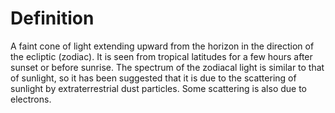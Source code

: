 # Definition

A faint cone of light extending upward from the horizon in the direction
of the ecliptic (zodiac). It is seen from tropical latitudes for a few
hours after sunset or before sunrise. The spectrum of the zodiacal light
is similar to that of sunlight, so it has been suggested that it is due
to the scattering of sunlight by extraterrestrial dust particles. Some
scattering is also due to electrons.
